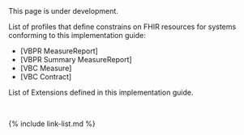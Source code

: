 
<div class="bg-info" markdown="1">
This page is under development.
</div>

List of profiles that define constrains on FHIR resources for systems conforming to this implementation guide:

* [VBPR MeasureReport]
* [VBPR Summary MeasureReport]
* [VBC Measure]
* [VBC Contract]

List of Extensions defined in this implementation guide.

<br />

{% include link-list.md %}
